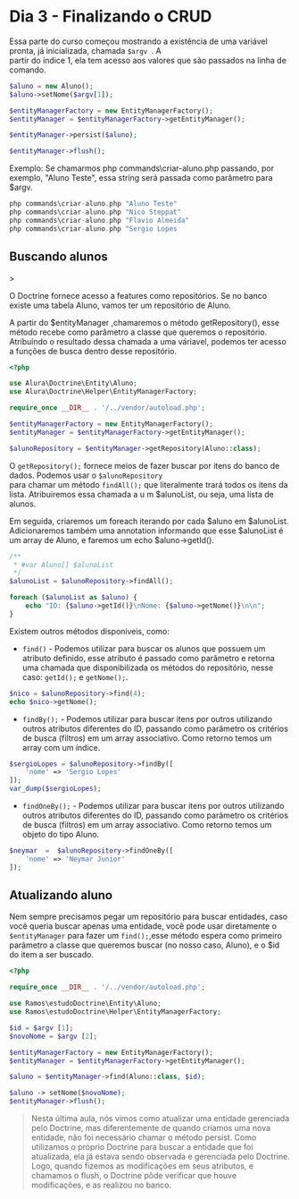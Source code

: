 <h1> Dia 3 - Finalizando o CRUD </h1>

Essa parte do curso começou mostrando a existência de uma variável pronta, já inicializada, chamada ```$argv ```. A  
partir do índice 1, ela tem acesso aos valores que são passados na  linha de comando.

~~~ php 
$aluno = new Aluno();
$aluno->setNome($argv[1]);

$entityManagerFactory = new EntityManagerFactory();
$entityManager = $entityManagerFactory->getEntityManager();

$entityManager->persist($aluno);

$entityManager->flush();

~~~ 

Exemplo:
Se chamarmos php commands\criar-aluno.php passando, por exemplo, "Aluno Teste", essa string será passada como 
parâmetro para $argv. 

~~~php 
php commands\criar-aluno.php "Aluno Teste"
php commands\criar-aluno.php "Nico Steppat"
php commands\criar-aluno.php "Flavio Almeida"
php commands\criar-aluno.php "Sergio Lopes

~~~

<h2> Buscando alunos </h2>>

O Doctrine fornece acesso a features como repositórios. Se no banco existe uma tabela Aluno, vamos ter um repositório de 
Aluno.

A partir do $entityManager ,chamaremos o método getRepository(), esse método recebe como parâmetro a classe que queremos
o repositório. Atribuindo o resultado dessa chamada a uma váriavel, podemos ter acesso a funções de busca dentro desse repositório.

~~~ php 
<?php

use Alura\Doctrine\Entity\Aluno;
use Alura\Doctrine\Helper\EntityManagerFactory;

require_once __DIR__ . '/../vendor/autoload.php';

$entityManagerFactory = new EntityManagerFactory();
$entityManager = $entityManagerFactory->getEntityManager();

$alunoRepository = $entityManager->getRepository(Aluno::class);

~~~

O ``` getRepository(); ``` fornece meios de fazer buscar por itens do banco de dados. Podemos usar o ``` $alunoRepository ```  
para chamar um método `` findAll(); `` que literalmente trará todos os itens da lista. Atribuiremos essa chamada a u
m $alunoList, ou seja, uma lista de alunos.

Em seguida, criaremos um foreach iterando por cada $aluno em $alunoList. Adicionaremos também uma annotation informando 
que esse $alunoList é um array de Aluno, e faremos um echo $aluno->getId().

~~~php 
/**
 * #var Aluno[] $alunoList
 */
$alunoList = $alunoRepository->findAll();

foreach ($alunoList as $aluno) {
    echo "ID: {$aluno->getId()}\nNome: {$aluno->getNome()}\n\n";
}
~~~  

Existem outros métodos disponíveis, como:

* ``find()`` - Podemos utilizar para buscar os alunos que possuem um atributo definido, esse atributo é passado como
parâmetro e retorna uma chamada que disponibilizada os métodos do repositório, nesse caso: ``getId();`` e `getNome();`.
  
~~~ php 
$nico = $alunoRepository->find(4);
echo $nico->getNome();
~~~ 

* ``findBy();`` - Podemos utilizar para buscar itens por outros utilizando outros atributos diferentes do ID, passando 
  como parâmetro os critérios de busca (filtros) em um array associativo. Como retorno temos um array com um índice.
  
~~~php 
$sergioLopes = $alunoRepository->findBy([
    'nome' => 'Sergio Lopes'
]);
var_dump($sergioLopes);
~~~

* `findOneBy();` - Podemos utilizar para buscar itens por outros utilizando outros atributos diferentes do ID, passando
  como parâmetro os critérios de busca (filtros) em um array associativo. Como retorno temos um objeto do tipo Aluno.
  
~~~ php 
$neymar  =  $alunoRepository->findOneBy([
    'nome' => 'Neymar Junior'
]);

~~~


<h2> Atualizando aluno </h2>

Nem sempre precisamos pegar um repositório para buscar entidades, caso você queria buscar apenas uma entidade, você pode
usar diretamente o `$entityManager`  para fazer um `find();`,esse método espera como primeiro parâmetro a classe que 
queremos buscar (no nosso caso, Aluno), e o $id do item a ser buscado.  

~~~php 
<?php

require_once __DIR__ . '/../vendor/autoload.php';

use Ramos\estudoDoctrine\Entity\Aluno;
use Ramos\estudoDoctrine\Helper\EntityManagerFactory;

$id = $argv [1];
$novoNome = $argv [2];

$entityManagerFactory = new EntityManagerFactory();
$entityManager = $entityManagerFactory->getEntityManager();

$aluno = $entityManager->find(Aluno::class, $id);

$aluno -> setNome($novoNome);
$entityManager->flush();
~~~ 

> Nesta última aula, nós vimos como atualizar uma entidade gerenciada pelo Doctrine, mas diferentemente de 
> quando criamos uma nova entidade, não foi necessário chamar o método persist. 
> Como utilizamos o próprio Doctrine para buscar a entidade que foi atualizada, ela já estava sendo observada e gerenciada 
> pelo Doctrine. Logo, quando fizemos as modificações em seus atributos, e chamamos o flush, o Doctrine pôde verificar 
> que houve modificações, e as realizou no banco.
